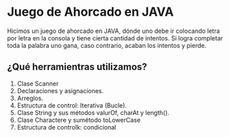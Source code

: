 # Juego de Ahorcado en JAVA

Hicimos un juego de ahorcado en JAVA, dónde uno debe ir colocando letra por letra en la consola y tiene cierta cantidad de intentos. Si logra completar toda la palabra uno gana, caso contrario, acaban los intentos y pierde.

## ¿Qué herramientras utilizamos?

1. Clase Scanner
2. Declaraciones y asignaciones.
3. Arreglos.
4. Estructura de control: Iterativa (Bucle).
5. Clase String y sus métodos valurOf, charAt y length().
6. Clase Charactere y sumétodo toLowerCase
7. Estructura de controlk: condicional